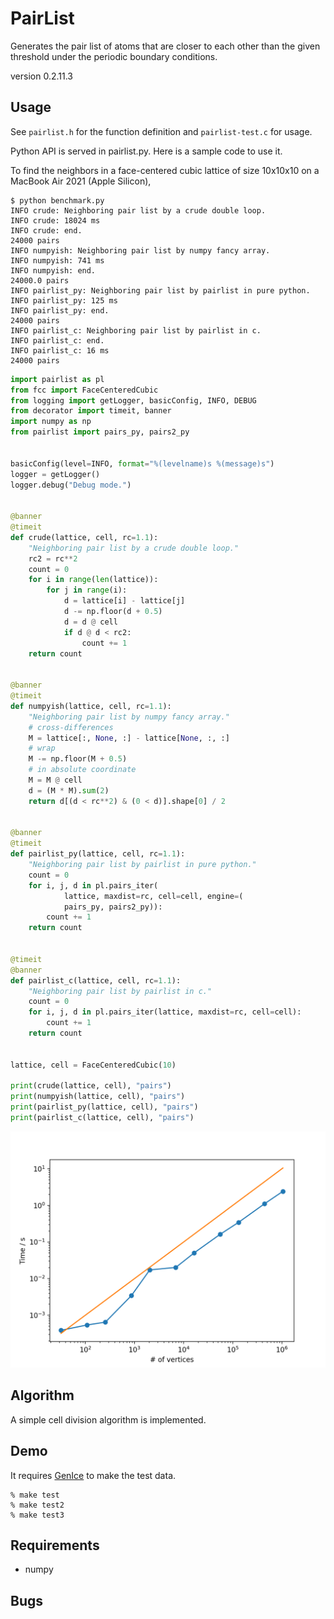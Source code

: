 # PairList
Generates the pair list of atoms that are closer to each other than the
given threshold under the periodic boundary conditions.

version 0.2.11.3

## Usage

See `pairlist.h` for the function definition and `pairlist-test.c` for usage.

Python API is served in pairlist.py. Here is a sample code to use it.

<!-- ```python
import pairlist as pl
import numpy as np


def FaceCenteredCubic(N):
    N2 = N * 2
    ea = np.array([2**0.5, 0, 0])
    eb = np.array([0, 2**0.5, 0])
    ec = np.array([0, 0, 2**0.5])
    cell = np.array([ea, eb, ec])
    lattice = np.array([(x / N2, y / N2, z / N2)
                        for x in range(N2)
                        for y in range(N2)
                        for z in range(N2)
                        if (x + y + z) % 2 == 0])
    return lattice, cell * N


lattice, cell = FaceCenteredCubic(2)
for i, j, d in pl.pairs_iter(lattice, maxdist=1.1, cell=cell):
    print(i, j, d)

```

```python
import pairlist as pl
import numpy as np


def SimpleCubic(N):
    cell = np.eye(3) * N
    lattice = np.array([(x / N, y / N, z / N)
                        for x in range(N)
                        for y in range(N)
                        for z in range(N)])
    return lattice, cell


N = 2
lattice, cell = SimpleCubic(N)
# bipartile BCC lattice
lattice2 = lattice + 1 / (N * 2)

for i, j in pl.pairs_iter(lattice, macdist=1.1 * 3**0.5 / 2,
                          cell=cell, pos2=lattice2, distance=False):
    print(i, j)

``` -->

<!-- ## Benchmark tests -->

To find the neighbors in a face-centered cubic lattice of size 10x10x10 on a MacBook Air 2021 (Apple Silicon),

```shell
$ python benchmark.py
INFO crude: Neighboring pair list by a crude double loop.
INFO crude: 18024 ms
INFO crude: end.
24000 pairs
INFO numpyish: Neighboring pair list by numpy fancy array.
INFO numpyish: 741 ms
INFO numpyish: end.
24000.0 pairs
INFO pairlist_py: Neighboring pair list by pairlist in pure python.
INFO pairlist_py: 125 ms
INFO pairlist_py: end.
24000 pairs
INFO pairlist_c: Neighboring pair list by pairlist in c.
INFO pairlist_c: end.
INFO pairlist_c: 16 ms
24000 pairs
```

```python
import pairlist as pl
from fcc import FaceCenteredCubic
from logging import getLogger, basicConfig, INFO, DEBUG
from decorator import timeit, banner
import numpy as np
from pairlist import pairs_py, pairs2_py


basicConfig(level=INFO, format="%(levelname)s %(message)s")
logger = getLogger()
logger.debug("Debug mode.")


@banner
@timeit
def crude(lattice, cell, rc=1.1):
    "Neighboring pair list by a crude double loop."
    rc2 = rc**2
    count = 0
    for i in range(len(lattice)):
        for j in range(i):
            d = lattice[i] - lattice[j]
            d -= np.floor(d + 0.5)
            d = d @ cell
            if d @ d < rc2:
                count += 1
    return count


@banner
@timeit
def numpyish(lattice, cell, rc=1.1):
    "Neighboring pair list by numpy fancy array."
    # cross-differences
    M = lattice[:, None, :] - lattice[None, :, :]
    # wrap
    M -= np.floor(M + 0.5)
    # in absolute coordinate
    M = M @ cell
    d = (M * M).sum(2)
    return d[(d < rc**2) & (0 < d)].shape[0] / 2


@banner
@timeit
def pairlist_py(lattice, cell, rc=1.1):
    "Neighboring pair list by pairlist in pure python."
    count = 0
    for i, j, d in pl.pairs_iter(
            lattice, maxdist=rc, cell=cell, engine=(
            pairs_py, pairs2_py)):
        count += 1
    return count


@timeit
@banner
def pairlist_c(lattice, cell, rc=1.1):
    "Neighboring pair list by pairlist in c."
    count = 0
    for i, j, d in pl.pairs_iter(lattice, maxdist=rc, cell=cell):
        count += 1
    return count


lattice, cell = FaceCenteredCubic(10)

print(crude(lattice, cell), "pairs")
print(numpyish(lattice, cell), "pairs")
print(pairlist_py(lattice, cell), "pairs")
print(pairlist_c(lattice, cell), "pairs")

```

![benchmark](https://github.com/vitroid/PairList/raw/master/benchmark/benchmark.png)

## Algorithm

A simple cell division algorithm is implemented.

## Demo

It requires [GenIce](https://github.com/vitroid/GenIce) to make the test data.

```shell
% make test
% make test2
% make test3
```

## Requirements

* numpy


## Bugs

